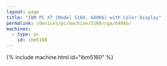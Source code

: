 ```yaml
---
layout: page
title: "IBM PC XT (Model 5160, 640Kb) with Color Display"
permalink: /devices/pc/machine/5160/cga/640kb/
machines:
  - type: pc
    id: ibm5160
---
```


{% include machine.html id="ibm5160" %}
